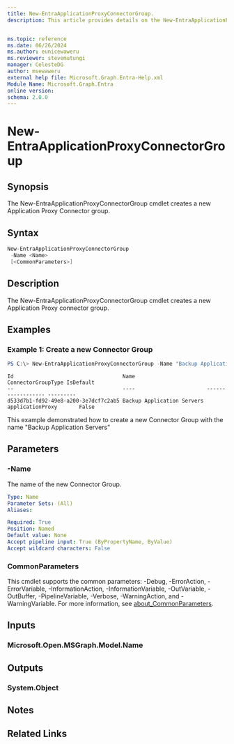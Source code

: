 ```yaml
---
title: New-EntraApplicationProxyConnectorGroup.
description: This article provides details on the New-EntraApplicationProxyConnectorGroup Command.


ms.topic: reference
ms.date: 06/26/2024
ms.author: eunicewaweru
ms.reviewer: stevemutungi
manager: CelesteDG
author: msewaweru
external help file: Microsoft.Graph.Entra-Help.xml
Module Name: Microsoft.Graph.Entra
online version:
schema: 2.0.0
---
```


# New-EntraApplicationProxyConnectorGroup

## Synopsis
The New-EntraApplicationProxyConnectorGroup cmdlet creates a new Application Proxy Connector group.

## Syntax

```powershell
New-EntraApplicationProxyConnectorGroup 
 -Name <Name> 
 [<CommonParameters>]
```

## Description
The New-EntraApplicationProxyConnectorGroup cmdlet creates a new Application Proxy connector group.

## Examples

### Example 1: Create a new Connector Group
```powershell
PS C:\> New-EntraApplicationProxyConnectorGroup -Name "Backup Application Servers"
```
```outout
Id                                   Name                       ConnectorGroupType IsDefault
--                                   ----                       ------------------ ---------
d533d7b1-fd92-49e8-a200-3e7dcf7c2ab5 Backup Application Servers applicationProxy       False
```

This example demonstrated how to create a new Connector Group with the name "Backup Application Servers"

## Parameters

### -Name
The name of the new Connector Group.

```yaml
Type: Name
Parameter Sets: (All)
Aliases:

Required: True
Position: Named
Default value: None
Accept pipeline input: True (ByPropertyName, ByValue)
Accept wildcard characters: False
```

### CommonParameters
This cmdlet supports the common parameters: -Debug, -ErrorAction, -ErrorVariable, -InformationAction, -InformationVariable, -OutVariable, -OutBuffer, -PipelineVariable, -Verbose, -WarningAction, and -WarningVariable. For more information, see [about_CommonParameters](https://go.microsoft.com/fwlink/?LinkID=113216).

## Inputs

### Microsoft.Open.MSGraph.Model.Name
## Outputs

### System.Object
## Notes

## Related Links
